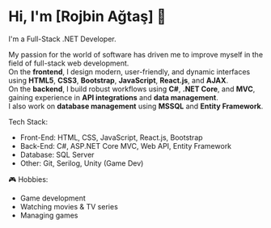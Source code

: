 # Hi, I'm [Rojbin Ağtaş] 👋

I'm a Full-Stack .NET Developer.

My passion for the world of software has driven me to improve myself in the field of full-stack web development.  
On the **frontend**, I design modern, user-friendly, and dynamic interfaces using **HTML5**, **CSS3**, **Bootstrap**, **JavaScript**, **React.js**, and **AJAX**.  
On the **backend**, I build robust workflows using **C#**, **.NET Core**, and **MVC**, gaining experience in **API integrations** and **data management**.  
I also work on **database management** using **MSSQL** and **Entity Framework**.

Tech Stack:
- Front-End: HTML, CSS, JavaScript, React.js, Bootstrap
- Back-End: C#, ASP.NET Core MVC, Web API, Entity Framework
- Database: SQL Server
- Other: Git, Serilog, Unity (Game Dev)

🎮 Hobbies:
- Game development
- Watching movies & TV series
- Managing games
